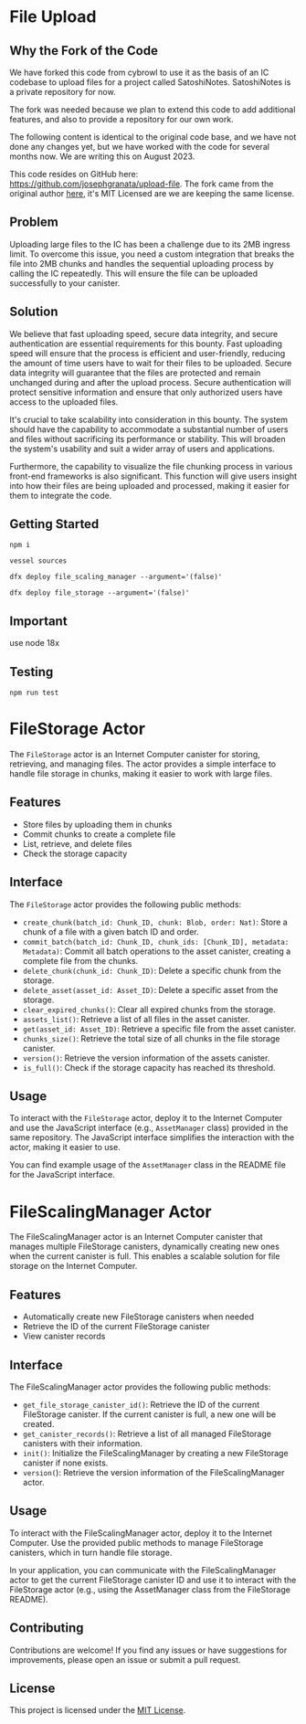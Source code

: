 # File Upload

## Why the Fork of the Code
We have forked this code from cybrowl to use it as the basis of an IC codebase to upload files for a project called SatoshiNotes.
SatoshiNotes is a private repository for now.

The fork was needed because we plan to extend this code to add additional features, and also to provide a repository for our own work.

The following content is identical to the original code base, and we have not done any changes yet, but we have worked with the code for several months now.
We are writing this on August 2023.

This code resides on GitHub here: https://github.com/josephgranata/upload-file.
The fork came from the original author [here](https://github.com/cybrowl/upload-file), it's MIT Licensed are we are keeping the same license.

## Problem

Uploading large files to the IC has been a challenge due to its 2MB ingress limit. To overcome this issue, you need a custom integration that breaks the file into 2MB chunks and handles the sequential uploading process by calling the IC repeatedly. This will ensure the file can be uploaded successfully to your canister.

## Solution

We believe that fast uploading speed, secure data integrity, and secure authentication are essential requirements for this bounty. Fast uploading speed will ensure that the process is efficient and user-friendly, reducing the amount of time users have to wait for their files to be uploaded. Secure data integrity will guarantee that the files are protected and remain unchanged during and after the upload process. Secure authentication will protect sensitive information and ensure that only authorized users have access to the uploaded files.

It's crucial to take scalability into consideration in this bounty. The system should have the capability to accommodate a substantial number of users and files without sacrificing its performance or stability. This will broaden the system's usability and suit a wider array of users and applications.

Furthermore, the capability to visualize the file chunking process in various front-end frameworks is also significant. This function will give users insight into how their files are being uploaded and processed, making it easier for them to integrate the code.

## Getting Started

`npm i`

`vessel sources`

`dfx deploy file_scaling_manager --argument='(false)'`

`dfx deploy file_storage --argument='(false)'`

## Important

use node 18x

## Testing

`npm run test`

# FileStorage Actor

The `FileStorage` actor is an Internet Computer canister for storing, retrieving, and managing files. The actor provides a simple interface to handle file storage in chunks, making it easier to work with large files.

## Features

- Store files by uploading them in chunks
- Commit chunks to create a complete file
- List, retrieve, and delete files
- Check the storage capacity

## Interface

The `FileStorage` actor provides the following public methods:

- `create_chunk(batch_id: Chunk_ID, chunk: Blob, order: Nat)`: Store a chunk of a file with a given batch ID and order.
- `commit_batch(batch_id: Chunk_ID, chunk_ids: [Chunk_ID], metadata: Metadata)`: Commit all batch operations to the asset canister, creating a complete file from the chunks.
- `delete_chunk(chunk_id: Chunk_ID)`: Delete a specific chunk from the storage.
- `delete_asset(asset_id: Asset_ID)`: Delete a specific asset from the storage.
- `clear_expired_chunks()`: Clear all expired chunks from the storage.
- `assets_list()`: Retrieve a list of all files in the asset canister.
- `get(asset_id: Asset_ID)`: Retrieve a specific file from the asset canister.
- `chunks_size()`: Retrieve the total size of all chunks in the file storage canister.
- `version()`: Retrieve the version information of the assets canister.
- `is_full()`: Check if the storage capacity has reached its threshold.

## Usage

To interact with the `FileStorage` actor, deploy it to the Internet Computer and use the JavaScript interface (e.g., `AssetManager` class) provided in the same repository. The JavaScript interface simplifies the interaction with the actor, making it easier to use.

You can find example usage of the `AssetManager` class in the README file for the JavaScript interface.

# FileScalingManager Actor

The FileScalingManager actor is an Internet Computer canister that manages multiple FileStorage canisters, dynamically creating new ones when the current canister is full. This enables a scalable solution for file storage on the Internet Computer.

## Features

- Automatically create new FileStorage canisters when needed
- Retrieve the ID of the current FileStorage canister
- View canister records

## Interface

The FileScalingManager actor provides the following public methods:

- `get_file_storage_canister_id()`: Retrieve the ID of the current FileStorage canister. If the current canister is full, a new one will be created.
- `get_canister_records()`: Retrieve a list of all managed FileStorage canisters with their information.
- `init()`: Initialize the FileScalingManager by creating a new FileStorage canister if none exists.
- `version(`): Retrieve the version information of the FileScalingManager actor.

## Usage

To interact with the FileScalingManager actor, deploy it to the Internet Computer. Use the provided public methods to manage FileStorage canisters, which in turn handle file storage.

In your application, you can communicate with the FileScalingManager actor to get the current FileStorage canister ID and use it to interact with the FileStorage actor (e.g., using the AssetManager class from the FileStorage README).

## Contributing

Contributions are welcome! If you find any issues or have suggestions for improvements, please open an issue or submit a pull request.

## License

This project is licensed under the [MIT License](LICENSE).
